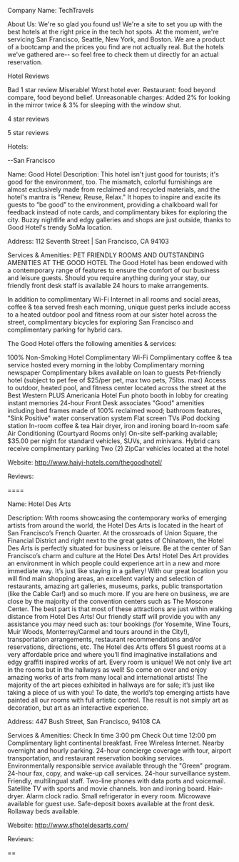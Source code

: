 Company Name: TechTravels

About Us: We're so glad you found us! We're a site to set you up with the best hotels at the right price in the tech hot spots. At the moment, we're servicing San Francisco, Seattle, New York, and Boston. We are a product of a bootcamp and the prices you find are not actually real. But the hotels we've gathered are-- so feel free to check them ut directly for an actual reservation. 

Hotel Reviews

Bad 1 star review
Miserable! Worst hotel ever. Restaurant: food beyond compare, food beyond belief. Unreasonable charges: Added 2% for looking in the mirror twice & 3% for sleeping with the window shut. 

4 star reviews

5 star reviews


Hotels:

--San Francisco

Name: Good Hotel
Description: This hotel isn't just good for tourists; it's good for the environment, too. The mismatch, colorful furnishings are almost exclusively made from reclaimed and recycled materials, and the hotel's mantra is "Renew, Reuse, Relax." It hopes to inspire and excite its guests to “be good” to the environment, providing a chalkboard wall for feedback instead of note cards, and complimentary bikes for exploring the city. Buzzy nightlife and edgy galleries and shops are just outside, thanks to Good Hotel's trendy SoMa location.

Address: 112 Seventh Street | San Francisco, CA 94103

Services & Amenities:
PET FRIENDLY ROOMS AND OUTSTANDING AMENITIES AT THE GOOD HOTEL
The Good Hotel has been endowed with a contemporary range of features to ensure the comfort of our business and leisure guests. Should you require anything during your stay, our friendly front desk staff is available 24 hours to make arrangements.

In addition to complimentary Wi-Fi Internet in all rooms and social areas, coffee & tea served fresh each morning, unique guest perks include access to a heated outdoor pool and fitness room at our sister hotel across the street, complimentary bicycles for exploring San Francisco and complimentary parking for hybrid cars.

The Good Hotel offers the following amenities & services:

100% Non-Smoking Hotel
Complimentary Wi-Fi
Complimentary coffee & tea service hosted every morning in the lobby
Complimentary morning newspaper
Complimentary bikes available on loan to guests
Pet-friendly hotel (subject to pet fee of $25/per pet, max two pets, 75lbs. max)
Access to outdoor, heated pool, and fitness center located across the street at the Best Western PLUS Americania Hotel
Fun photo booth in lobby for creating instant memories
24-hour Front Desk associates
"Good" amenities including bed frames made of 100% reclaimed wood; bathroom features, "Sink Positive" water conservation system
Flat screen TVs
iPod docking station
In-room coffee & tea
Hair dryer, iron and ironing board
In-room safe
Air Conditioning (Courtyard Rooms only)
On-site self-parking available; $35.00 per night for standard vehicles, SUVs, and minivans.
Hybrid cars receive complimentary parking
Two (2) ZipCar vehicles located at the hotel

Website: http://www.haiyi-hotels.com/thegoodhotel/

Reviews:

====

Name: Hotel Des Arts

Description: With rooms showcasing the contemporary works of emerging artists from around the world, the Hotel Des Arts is located in the heart of San Francisco’s French Quarter. At the crossroads of Union Square, the Financial District and right next to the great gates of Chinatown, the Hotel Des Arts is perfectly situated for business or leisure. Be at the center of San Francisco’s charm and culture at the Hotel Des Arts!
Hotel Des Art provides an environment in which people could experience art in a new and more immediate way. It’s just like staying in a gallery! 
With our great location you will find main shopping areas, an excellent variety and selection of restaurants, amazing art galleries, museums, parks, public transportation (like the Cable Car!) and so much more. If you are here on business, we are close by the majority of the convention centers such as The Moscone Center. The best part is that most of these attractions are just within walking distance from Hotel Des Arts! 
Our friendly staff will provide you with any assistance you may need such as: tour bookings (for Yosemite, Wine Tours, Muir Woods, Monterrey/Carmel and tours around in the City!), transportation arrangements, restaurant recommendations and/or reservations, directions, etc. 
The Hotel des Arts offers 51 guest rooms at a very affordable price and where you’ll find imaginative installations and edgy graffiti inspired works of art. Every room is unique! 
We not only live art in the rooms but in the hallways as well! So come on over and enjoy amazing works of arts from many local and international artists! The majority of the art pieces exhibited in hallways are for sale; it’s just like taking a piece of us with you! 
To date, the world’s top emerging artists have painted all our rooms with full artistic control. The result is not simply art as decoration, but art as an interactive experience. 

Address: 447 Bush Street, San Francisco, 94108 CA

Services & Amenities:
Check In time     3:00 pm
Check Out time 12:00 pm
Complimentary light continental breakfast.
Free Wireless Internet.
Nearby overnight and hourly parking.
24-hour concierge coverage with tour, airport transportation, and restaurant reservation booking services.
Environmentally responsible service available through the "Green" program.
24-hour fax, copy, and wake-up call services.
24-hour surveillance system.
Friendly, multilingual staff.
Two-line phones with data ports and voicemail.
Satellite TV with sports and movie channels.
Iron and ironing board.
Hair-dryer.
Alarm clock radio.
Small refrigerator in every room.
Microwave available for guest use.
Safe-deposit boxes available at the front desk.
Rollaway beds available.

Website: http://www.sfhoteldesarts.com/

Reviews:

==

